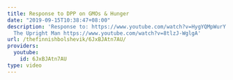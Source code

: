 ```yaml
---
title: Response to DPP on GMOs & Hunger
date: "2019-09-15T10:38:47+08:00"
description: 'Response to: https://www.youtube.com/watch?v=HygYQMpWurY Thomas Sankara,
  The Upright Man https://www.youtube.com/watch?v=8tlzJ-WglgA'
url: /thefinnishbolshevik/6JxBJAtn7AU/
providers:
  youtube:
    id: 6JxBJAtn7AU
type: video
---
```

